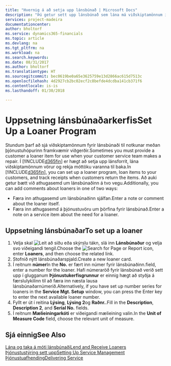 ```yaml
---
title: "Hvernig á að setja upp lánsbúnað | Microsoft Docs"
description: "Þú getur sett upp lánsbúnað sem lána má viðskiptamönnum í stað þjónustuvöru á meðan hún er í þjónustu."
services: project-madeira
documentationcenter: 
author: bholtorf
ms.service: dynamics365-financials
ms.topic: article
ms.devlang: na
ms.tgt_pltfrm: na
ms.workload: na
ms.search.keywords: 
ms.date: 08/31/2017
ms.author: bholtorf
ms.translationtype: HT
ms.sourcegitcommit: bec0619be0a65e3625759e13d2866ac615d7513c
ms.openlocfilehash: 4d2927cb2bc02ecf2c8befde4dcdba141cb371f6
ms.contentlocale: is-is
ms.lasthandoff: 01/30/2018

---
```

# <a name="set-up-a-loaner-program"></a><span data-ttu-id="b5774-103">Uppsetning lánsbúnaðarkerfis</span><span class="sxs-lookup"><span data-stu-id="b5774-103">Set Up a Loaner Program</span></span>
<span data-ttu-id="b5774-104">Stundum þarf að sjá viðskiptamönnum fyrir lánsbúnaði til notkunar meðan þjónustuhópurinn framkvæmir viðgerðir.</span><span class="sxs-lookup"><span data-stu-id="b5774-104">Sometimes you must provide a customer a loaner item for use when your customer service team makes a repair.</span></span> <span data-ttu-id="b5774-105">Í [!INCLUDE[d365fin](includes/d365fin_md.md)] er hægt að setja upp lánsforrit, lána viðskiptamönnum vörur og rekja móttöku varanna til baka.</span><span class="sxs-lookup"><span data-stu-id="b5774-105">In [!INCLUDE[d365fin](includes/d365fin_md.md)], you can set up a loaner program, loan items to your customers, and track receipts when customers return the items.</span></span> <span data-ttu-id="b5774-106">Að auki getur bætt við athugasemd um lánsbúnaðinn á tvo vegu.</span><span class="sxs-lookup"><span data-stu-id="b5774-106">Additionally, you can add comments about loaners in one of two ways:</span></span>  
  
* <span data-ttu-id="b5774-107">Færa inn athugasemd um lánsbúnaðinn sjálfan.</span><span class="sxs-lookup"><span data-stu-id="b5774-107">Enter a note or comment about the loaner itself.</span></span>  
* <span data-ttu-id="b5774-108">Færa inn athugasemd á þjónustuvöru um þörfina fyrir lánsbúnað.</span><span class="sxs-lookup"><span data-stu-id="b5774-108">Enter a note on a service item about the need for a loaner.</span></span>  

## <a name="to-set-up-a-loaner"></a><span data-ttu-id="b5774-109">Uppsetning lánsbúnaðar</span><span class="sxs-lookup"><span data-stu-id="b5774-109">To set up a loaner</span></span>  
1. <span data-ttu-id="b5774-110">Velja skal ![Leit að síðu eða skýrslu](media/ui-search/search_small.png "Leit að síðu eða skýrslu táknið") tákn, slá inn **Lánsbúnaður** og velja svo viðeigandi tengil.</span><span class="sxs-lookup"><span data-stu-id="b5774-110">Choose the ![Search for Page or Report](media/ui-search/search_small.png "Search for Page or Report icon") icon, enter **Loaners**, and then choose the related link.</span></span>  
2. <span data-ttu-id="b5774-111">Stofnið nýtt lánsbúnaðarspjald.</span><span class="sxs-lookup"><span data-stu-id="b5774-111">Create a new loaner card.</span></span> 
3. <span data-ttu-id="b5774-112">Í reitnum **númer**</span><span class="sxs-lookup"><span data-stu-id="b5774-112">In the **No.**</span></span> <span data-ttu-id="b5774-113">er fært inn númer fyrir lánsbúnaðinn.</span><span class="sxs-lookup"><span data-stu-id="b5774-113">field, enter a number for the loaner.</span></span> <span data-ttu-id="b5774-114">Hafi númeraröð fyrir lánsbúnað verið sett upp í glugganum **Þjónustukerfisgrunnur** er einnig hægt að styðja á færslulykilinn til að færa inn næsta lausa lánsbúnaðarnúmerið.</span><span class="sxs-lookup"><span data-stu-id="b5774-114">Alternatively, if you have set up number series for loaners in the **Service Mgt. Setup** window, you can press the Enter key to enter the next available loaner number.</span></span>  
4. <span data-ttu-id="b5774-115">Fyllt er út í reitina **Lýsing**, **Lýsing 2**og **Raðnr.**.</span><span class="sxs-lookup"><span data-stu-id="b5774-115">Fill in the **Description**, **Description 2**, and **Serial No.** fields.</span></span>  
5. <span data-ttu-id="b5774-116">Í reitnum **Mælieiningarkóti** er viðeigandi mælieining valin.</span><span class="sxs-lookup"><span data-stu-id="b5774-116">In the **Unit of Measure Code** field, choose the relevant unit of measure.</span></span>  
  
## <a name="see-also"></a><span data-ttu-id="b5774-117">Sjá einnig</span><span class="sxs-lookup"><span data-stu-id="b5774-117">See Also</span></span>
[<span data-ttu-id="b5774-118">Lána og taka á móti lánsbúnaði</span><span class="sxs-lookup"><span data-stu-id="b5774-118">Lend and Receive Loaners</span></span>](service-how-to-lend-receive-loaners.md)  
[<span data-ttu-id="b5774-119">Þjónustustýring sett upp</span><span class="sxs-lookup"><span data-stu-id="b5774-119">Setting Up Service Management</span></span>](service-setup-service.md)  
[<span data-ttu-id="b5774-120">Þjónustuafhending</span><span class="sxs-lookup"><span data-stu-id="b5774-120">Delivering Service</span></span>](service-deliver-service.md)  


